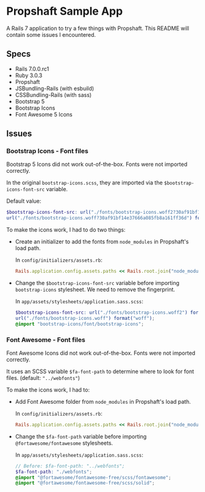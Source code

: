 # Propshaft Sample App

A Rails 7 application to try a few things with Propshaft. This README will contain some issues I encountered.

## Specs

- Rails 7.0.0.rc1
- Ruby 3.0.3
- Propshaft
- JSBundling-Rails (with esbuild)
- CSSBundling-Rails (with sass)
- Bootstrap 5
- Bootstrap Icons
- Font Awesome 5 Icons

## Issues

### Bootstrap Icons - Font files

Bootstrap 5 Icons did not work out-of-the-box. Fonts were not imported correctly.

In the original `bootstrap-icons.scss`, they are imported via the `$bootstrap-icons-font-src` variable.

Default value:
```scss
$bootstrap-icons-font-src: url("./fonts/bootstrap-icons.woff2?30af91bf14e37666a085fb8a161ff36d") format("woff2"),
url("./fonts/bootstrap-icons.woff?30af91bf14e37666a085fb8a161ff36d") format("woff") !default;
```

To make the icons work, I had to do two things:

- Create an initializer to add the fonts from `node_modules` in Propshaft's load path.

  In `config/initializers/assets.rb`:
  ```ruby
  Rails.application.config.assets.paths << Rails.root.join("node_modules", "bootstrap-icons", "font")
  ```
- Change the `$bootstrap-icons-font-src` variable before importing `bootstrap-icons` stylesheet. We need to remove the fingerprint.

  In `app/assets/stylesheets/application.sass.scss`:
  ```scss
  $bootstrap-icons-font-src: url("./fonts/bootstrap-icons.woff2") format("woff2"),
  url("./fonts/bootstrap-icons.woff") format("woff");
  @import "bootstrap-icons/font/bootstrap-icons";
  ```

### Font Awesome - Font files

Font Awesome Icons did not work out-of-the-box. Fonts were not imported correctly.

It uses an SCSS variable `$fa-font-path` to determine where to look for font files. (default: `"../webfonts"`)

To make the icons work, I had to:

- Add Font Awesome folder from `node_modules` in Propshaft's load path.

  In `config/initializers/assets.rb`:
  ```ruby
  Rails.application.config.assets.paths << Rails.root.join("node_modules", "@fortawesome", "fontawesome-free")
  ```
- Change the `$fa-font-path` variable before importing `@fortawesome/fontawesome` stylesheets.

  In `app/assets/stylesheets/application.sass.scss`:
  ```scss
  // Before: $fa-font-path: "../webfonts";
  $fa-font-path: "./webfonts";
  @import "@fortawesome/fontawesome-free/scss/fontawesome";
  @import "@fortawesome/fontawesome-free/scss/solid";
  ```

